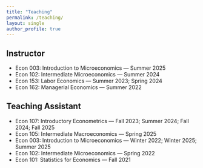 ```yaml
---
title: "Teaching"
permalink: /teaching/
layout: single
author_profile: true
---
```




## Instructor 
- Econ 003: Introduction to Microeconomics                — Summer 2025  
- Econ 102: Intermediate Microeconomics                   — Summer 2024  
- Econ 153: Labor Economics                               — Summer 2023; Spring 2024  
- Econ 162: Managerial Economics                          — Summer 2022  

## Teaching Assistant
- Econ 107: Introductory Econometrics                     — Fall 2023; Summer 2024; Fall 2024; Fall 2025
- Econ 105: Intermediate Macroeconomics                   — Spring 2025  
- Econ 003: Introduction to Microeconomics                — Winter 2022; Winter 2025; Summer 2025  
- Econ 102: Intermediate Microeconomics                   — Spring 2022  
- Econ 101: Statistics for Economics                      — Fall 2021
